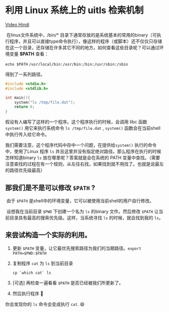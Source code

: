 # 利用 Linux 系统上的 uitls 检索机制



[Video Hindi](https://www.youtube.com/watch?v=VVFnA7yYFqE&t=42s)

​	在linux文件系统中，/bin/* 目录下通常存放的是系统基本的常用的binary（可执行程序，并且可以直接type命令执行），像这样的程序（或脚本）还不仅仅只存储在这一个目录，还存储在许多其它不同的地方。如何查看这些目录呢？可以通过环境变量 **$PATH** 查看：

`echo $PATH`
`/usr/local/bin:/usr/bin:/bin:/usr/sbin:/sbin`

得到了一系列路径。

```C
#include <stdio.h>
#include <stdlib.h>

int main(){
    system("ls /tmp/file.dat");
    return 0;
}
```
假设有人编写了这样的一个程序。这个程序执行的时候，会调用 libc 函数 `system()` 用它来执行系统命令 `ls /tmp/file.dat` , `system()` 函数会在当前shell中执行传入给它命令。

我们需要注意，这个程序代码中存中一个问题，在提供给`system()` 执行的命令中，使用了Linux 程序 `ls` 并且这里并没有指定绝对路径。那么程序在执行的时候怎样知道binary  `ls` 放在哪里呢？答案就是会在系统的 PATH 变量中查找。（需要注意查找的过程在有一个规则，从左往右找，如果找到就不用找了。也就是说最左的路径优先级最高）



## 那我们是不是可以修改 `$PATH` ?



​	由于 `$PATH` 是shell中的环境变量，它可以被使用当前shell的用户自行修改。



​	设想我在当前目录 `$PWD` 下创建一个名为 `ls` 的binary 文件。然后修改 `$PATH` 让当前目录具有最高的搜索优先级。这样，当系统寻找 `ls` 的时候，就会找到我的 `ls`。



## 来尝试构造一个实际的利用。



 1. 更新 `$PATH` 变量，让它最优先搜索路径为我们的当期路径。`export PATH=$PWD:$PATH`

 2. 复制程序 `cat` 为 `ls` 到当前目录 

    ```shell
    cp `which cat` ls
    ```

1. [可选] 再检查一遍看看 `$PATH` 是否已经被我们所更新了。 
2. 然后执行程序 :metal:

你会发现你的 `ls` 命令会变成执行 `cat`.
:smile:
